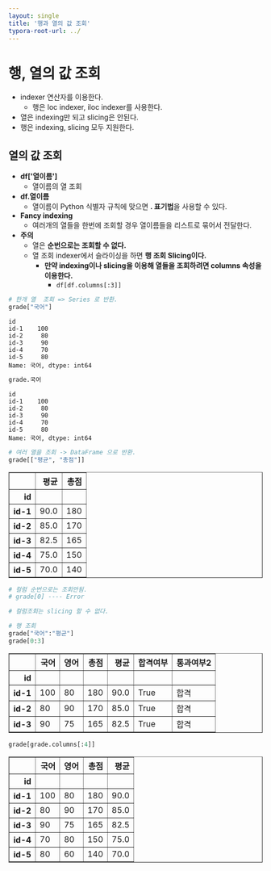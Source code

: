 ```yaml
---
layout: single
title: '행과 열의 값 조회'
typora-root-url: ../
---
```


# 행, 열의 값 조회

- indexer 연산자를 이용한다.
    - 행은 loc indexer, iloc indexer를 사용한다.
- 열은 indexing만 되고 slicing은 안된다.
- 행은 indexing, slicing 모두 지원한다.

## 열의 값 조회 
- **df['열이름']**
    - 열이름의 열 조회
- **df.열이름**
    - 열이름이 Python 식별자 규칙에 맞으면 **. 표기법**을 사용할 수 있다.
- **Fancy indexing**
    - 여러개의 열들을 한번에 조회할 경우 열이름들을 리스트로 묶어서 전달한다.
- **주의**
    - 열은 **순번으로는 조회할 수 없다.**
    - 열 조회 indexer에서 슬라이싱을 하면 **행 조회 Slicing이다.**
        - **만약 indexing이나 slicing을 이용해 열들을 조회하려면 columns 속성을 이용한다.**
            - `df[df.columns[:3]]`


```python
# 한개 열  조회 => Series 로 반환.
grade["국어"]  
```




    id
    id-1    100
    id-2     80
    id-3     90
    id-4     70
    id-5     80
    Name: 국어, dtype: int64




```python
grade.국어
```




    id
    id-1    100
    id-2     80
    id-3     90
    id-4     70
    id-5     80
    Name: 국어, dtype: int64




```python
# 여러 열을 조회 -> DataFrame 으로 반환.
grade[["평균", "총점"]]  
```




<div>
<style scoped>
    .dataframe tbody tr th:only-of-type {
        vertical-align: middle;
    }

    .dataframe tbody tr th {
        vertical-align: top;
    }
    
    .dataframe thead th {
        text-align: right;
    }
</style>
<table border="1" class="dataframe">
  <thead>
    <tr style="text-align: right;">
      <th></th>
      <th>평균</th>
      <th>총점</th>
    </tr>
    <tr>
      <th>id</th>
      <th></th>
      <th></th>
    </tr>
  </thead>
  <tbody>
    <tr>
      <th>id-1</th>
      <td>90.0</td>
      <td>180</td>
    </tr>
    <tr>
      <th>id-2</th>
      <td>85.0</td>
      <td>170</td>
    </tr>
    <tr>
      <th>id-3</th>
      <td>82.5</td>
      <td>165</td>
    </tr>
    <tr>
      <th>id-4</th>
      <td>75.0</td>
      <td>150</td>
    </tr>
    <tr>
      <th>id-5</th>
      <td>70.0</td>
      <td>140</td>
    </tr>
  </tbody>
</table>
</div>




```python
# 컬럼 순번으로는 조회안됨.
# grade[0] ---- Error
```


```python
# 컬럼조회는 slicing 할 수 없다.
```


```python
# 행 조회 
grade["국어":"평균"]  
grade[0:3]
```




<div>
<style scoped>
    .dataframe tbody tr th:only-of-type {
        vertical-align: middle;
    }

    .dataframe tbody tr th {
        vertical-align: top;
    }
    
    .dataframe thead th {
        text-align: right;
    }
</style>
<table border="1" class="dataframe">
  <thead>
    <tr style="text-align: right;">
      <th></th>
      <th>국어</th>
      <th>영어</th>
      <th>총점</th>
      <th>평균</th>
      <th>합격여부</th>
      <th>통과여부2</th>
    </tr>
    <tr>
      <th>id</th>
      <th></th>
      <th></th>
      <th></th>
      <th></th>
      <th></th>
      <th></th>
    </tr>
  </thead>
  <tbody>
    <tr>
      <th>id-1</th>
      <td>100</td>
      <td>80</td>
      <td>180</td>
      <td>90.0</td>
      <td>True</td>
      <td>합격</td>
    </tr>
    <tr>
      <th>id-2</th>
      <td>80</td>
      <td>90</td>
      <td>170</td>
      <td>85.0</td>
      <td>True</td>
      <td>합격</td>
    </tr>
    <tr>
      <th>id-3</th>
      <td>90</td>
      <td>75</td>
      <td>165</td>
      <td>82.5</td>
      <td>True</td>
      <td>합격</td>
    </tr>
  </tbody>
</table>
</div>




```python
grade[grade.columns[:4]]
```




<div>
<style scoped>
    .dataframe tbody tr th:only-of-type {
        vertical-align: middle;
    }

    .dataframe tbody tr th {
        vertical-align: top;
    }
    
    .dataframe thead th {
        text-align: right;
    }
</style>
<table border="1" class="dataframe">
  <thead>
    <tr style="text-align: right;">
      <th></th>
      <th>국어</th>
      <th>영어</th>
      <th>총점</th>
      <th>평균</th>
    </tr>
    <tr>
      <th>id</th>
      <th></th>
      <th></th>
      <th></th>
      <th></th>
    </tr>
  </thead>
  <tbody>
    <tr>
      <th>id-1</th>
      <td>100</td>
      <td>80</td>
      <td>180</td>
      <td>90.0</td>
    </tr>
    <tr>
      <th>id-2</th>
      <td>80</td>
      <td>90</td>
      <td>170</td>
      <td>85.0</td>
    </tr>
    <tr>
      <th>id-3</th>
      <td>90</td>
      <td>75</td>
      <td>165</td>
      <td>82.5</td>
    </tr>
    <tr>
      <th>id-4</th>
      <td>70</td>
      <td>80</td>
      <td>150</td>
      <td>75.0</td>
    </tr>
    <tr>
      <th>id-5</th>
      <td>80</td>
      <td>60</td>
      <td>140</td>
      <td>70.0</td>
    </tr>
  </tbody>
</table>
</div>


